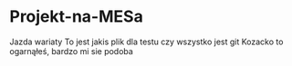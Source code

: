 # Projekt-na-MESa
Jazda wariaty
To jest jakis plik dla testu czy wszystko jest git
Kozacko to ogarnąłeś, bardzo mi sie podoba

